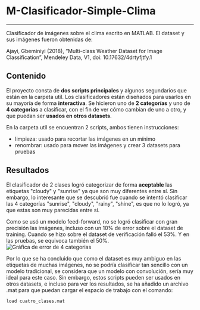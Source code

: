 # M-Clasificador-Simple-Clima

-------------------

Clasificador de imágenes sobre el clima escrito en MATLAB. El dataset y sus
imágenes fueron obtenidas de:

Ajayi, Gbeminiyi (2018), “Multi-class Weather Dataset for 
Image Classification”, Mendeley Data, V1, doi: 10.17632/4drtyfjtfy.1

## Contenido
El proyecto consta de **dos scripts principales** y algunos segundarios que están 
en la carpeta util. Los clasificadores están diseñados para usarlos en su
mayoría de forma **interactiva**. Se hicieron uno de **2 categorías** y uno de **4 
categorías** a clasificar, con el fin de ver cómo cambian de uno a otro, y que 
puedan ser **usados en otros datasets**.

En la carpeta util se encuentran 2 scripts, ambos tienen instrucciones:
- limpieza: usado para recortar las imágenes en un mínimo
- renombrar: usado para mover las imágenes y crear 3 datasets para pruebas

## Resultados
El clasificador de 2 clases logró categorizar de forma **aceptable** las etiquetas
"cloudy" y "sunrise" ya que son muy diferentes entre sí. Sin embargo, lo 
interesante que se descubrió fue cuando se intentó clasificar las 4 categorías
"sunrise", "cloudy", "rainy", "shine", es que no lo logró, ya que estas son 
muy parecidas entre sí.

Como se usó un modelo feed-forward, no se logró clasificar con gran precisión
las imágenes, incluso con un 10% de error sobre el dataset de training. Cuando 
se hizo sobre el dataset de verificación falló el 53%. Y en las pruebas, se 
equivoca también el 50%.
![Gráfica de error de 4 categorias]("./cuatro_clases.png")

Por lo que se ha concluido que como el dataset es muy ambiguo en las etiquetas 
de muchas imágenes, no se podría clasificar tan sencillo con un modelo tradicional,
se considera que un modelo con convolución, sería muy ideal para este caso.
Sin embargo, estos scripts pueden ser usados en otros datasets, e incluso para
ver los resultados, se ha añadido un archivo .mat para que puedan cargar el 
espacio de trabajo con el comando:

    load cuatro_clases.mat